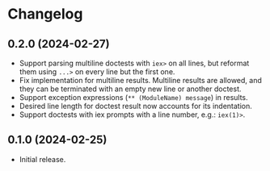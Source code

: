 # Changelog

## 0.2.0 (2024-02-27)

- Support parsing multiline doctests with `iex>` on all lines, but reformat them using `...>` on every line but the first one.
- Fix implementation for multiline results. Multiline results are allowed, and they can be terminated with an empty new line or another doctest.
- Support exception expressions (`** (ModuleName) message`) in results.
- Desired line length for doctest result now accounts for its indentation.
- Support doctests with iex prompts with a line number, e.g.: `iex(1)>`.

## 0.1.0 (2024-02-25)

- Initial release.
